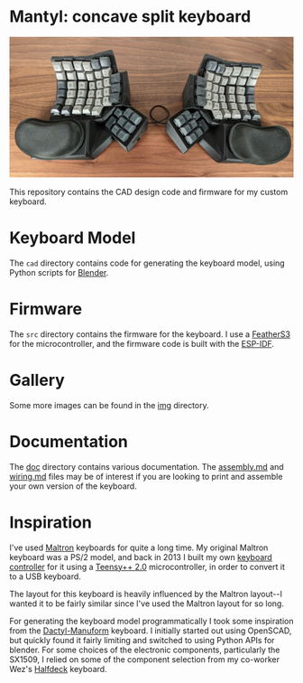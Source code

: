 # Mantyl: concave split keyboard

![Keyboard Image](img/top.jpg)

This repository contains the CAD design code and firmware for my custom
keyboard.

# Keyboard Model

The `cad` directory contains code for generating the keyboard model, using
Python scripts for [Blender](https://www.blender.org/).

# Firmware

The `src` directory contains the firmware for the keyboard.  I use a
[FeatherS3](https://esp32s3.com/feathers3.html) for the microcontroller,
and the firmware code is built with the
[ESP-IDF](https://github.com/espressif/esp-idf).

# Gallery

Some more images can be found in the [img](img) directory.

# Documentation

The [doc](doc) directory contains various documentation.  The
[assembly.md](doc/assembly.md) and [wiring.md](doc/wiring.md) files may be of
interest if you are looking to print and assemble your own version of the
keyboard.

# Inspiration

I've used [Maltron](https://www.maltron.com/) keyboards for quite a long time.
My original Maltron keyboard was a PS/2 model, and back in 2013 I built my own
[keyboard controller](https://github.com/simpkins/avrpp) for it using a
[Teensy++ 2.0](https://www.pjrc.com/store/teensypp.html) microcontroller, in
order to convert it to a USB keyboard.

The layout for this keyboard is heavily influenced by the Maltron layout--I
wanted it to be fairly similar since I've used the Maltron layout for so long.

For generating the keyboard model programmatically I took some inspiration from
the [Dactyl-Manuform](https://github.com/abstracthat/dactyl-manuform) keyboard.
I initially started out using OpenSCAD, but quickly found it fairly limiting
and switched to using Python APIs for blender.  For some choices of the
electronic components, particularly the SX1509, I relied on some of the
component selection from my co-worker Wez's
[Halfdeck](https://github.com/wez/halfdeck) keyboard.
